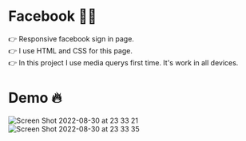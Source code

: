 # Facebook 🙅‍♂️

👉 Responsive facebook sign in page. <br> 👉  I use HTML and CSS for this page.<br> 👉  In this project I use media querys first time. It's work in all devices.
# Demo 🔥
![Screen Shot 2022-08-30 at 23 33 21](https://user-images.githubusercontent.com/108340865/187537735-ee11e233-4a4e-403b-979e-2eacf35722d3.png)
![Screen Shot 2022-08-30 at 23 33 35](https://user-images.githubusercontent.com/108340865/187537787-76f580a5-83d7-4365-8bbe-a12c20bcc49f.png)
